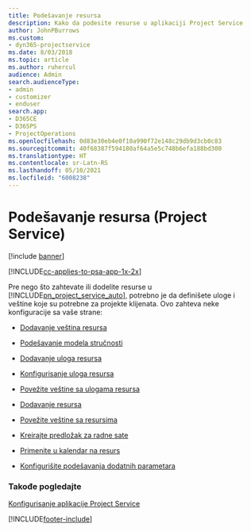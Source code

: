 ```yaml
---
title: Podešavanje resursa
description: Kako da podesite resurse u aplikaciji Project Service
author: JohnPBurrows
ms.custom:
- dyn365-projectservice
ms.date: 8/03/2018
ms.topic: article
ms.author: ruhercul
audience: Admin
search.audienceType:
- admin
- customizer
- enduser
search.app:
- D365CE
- D365PS
- ProjectOperations
ms.openlocfilehash: 0d83e30eb4e0f10a990f72e148c29db9d3cb0c83
ms.sourcegitcommit: 40f68387f594180af64a5e5c748b6efa188bd300
ms.translationtype: HT
ms.contentlocale: sr-Latn-RS
ms.lasthandoff: 05/10/2021
ms.locfileid: "6008238"
---
```

# <a name="set-up-resources-project-service"></a>Podešavanje resursa (Project Service)

[!include [banner](../includes/psa-now-project-operations.md)]

[!INCLUDE[cc-applies-to-psa-app-1x-2x](../includes/cc-applies-to-psa-app-1x-2x.md)]

Pre nego što zahtevate ili dodelite resurse u [!INCLUDE[pn_project_service_auto](../includes/pn-project-service-auto.md)], potrebno je da definišete uloge i veštine koje su potrebne za projekte klijenata. Ovo zahteva neke konfiguracije sa vaše strane:  
  
-   [Dodavanje veština resursa](../psa/add-resource-skills.md)  
  
-   [Podešavanje modela stručnosti](../psa/set-up-proficiency-models.md)  
  
-   [Dodavanje uloga resursa](../psa/add-resource-roles.md)  
  
-   [Konfigurisanje uloga resursa](../psa/configure-resource-roles.md)  
  
-   [Povežite veštine sa ulogama resursa](../psa/associate-skills-with-resource-roles.md)  
  
-   [Dodavanje resursa](../psa/add-resources.md)  
  
-   [Povežite veštine sa resursima](../psa/associate-skills-with-resources.md)  
  
-   [Kreirajte predložak za radne sate](../psa/create-work-hours-template.md)  
  
-   [Primenite u kalendar na resurs](../psa/apply-calendar-resource.md)  
  
-   [Konfigurišite podešavanja dodatnih parametara](../psa/configure-additional-parameters-settings.md)  
  
### <a name="see-also"></a>Takođe pogledajte  
 [Konfigurisanje aplikacije Project Service](../psa/configure.md)


[!INCLUDE[footer-include](../includes/footer-banner.md)]
